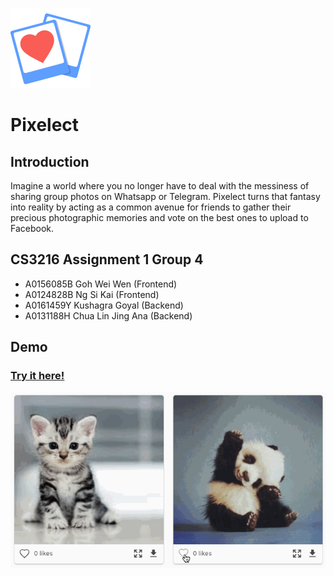 ![Pixelect](/static/assets/logo.png)

# Pixelect
## Introduction
Imagine a world where you no longer have to deal with the messiness of sharing group photos on Whatsapp or Telegram. Pixelect turns that fantasy into reality by acting as a common avenue for friends to gather their precious photographic memories and vote on the best ones to upload to Facebook.

## CS3216 Assignment 1 Group 4
- A0156085B Goh Wei Wen (Frontend)
- A0124828B Ng Si Kai (Frontend)
- A0161459Y Kushagra Goyal (Backend)
- A0131188H Chua Lin Jing Ana (Backend)

## Demo
### [Try it here!](https://www.pixelect.me)

![Pixelect](/static/assets/demo.gif)
